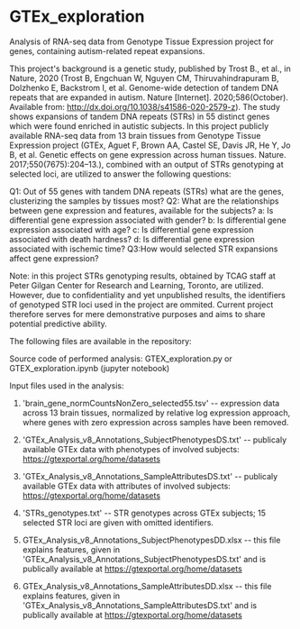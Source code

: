 # GTEx_exploration
Analysis of RNA-seq data from Genotype Tissue Expression project for genes, containing autism-related repeat expansions.

This project's background is a genetic study, published by Trost B., et al., in Nature, 2020 (Trost B, Engchuan W, Nguyen CM, Thiruvahindrapuram B, Dolzhenko E, Backstrom I,
et al. Genome-wide detection of tandem DNA repeats that are expanded in autism. Nature [Internet]. 2020;586(October). Available from: http://dx.doi.org/10.1038/s41586-020-2579-z). The study shows expansions of tandem DNA repeats (STRs) in 55 distinct genes which were found enriched in autistic subjects. In this project publicly available RNA-seq data from 13 brain tissues from Genotype Tissue Expression project (GTEx, Aguet F, Brown AA, Castel SE, Davis JR, He Y, Jo B, et al. Genetic effects on gene expression across human tissues. Nature. 2017;550(7675):204–13.), combined with an output of STRs genotyping at selected loci, are utilized to answer the following questions:

Q1: Out of 55 genes with tandem DNA repeats (STRs) what are the genes, clusterizing the samples by tissues most?
Q2: What are the relationships between gene expression and features, available for the subjects?
a: Is differential gene expression associated with gender?
b: Is differential gene expression associated with age?
c: Is differential gene expression associated with death hardness? 
d: Is differential gene expression associated with ischemic time?
Q3:How would selected STR expansions affect gene expression?

Note: in this project STRs genotyping results, obtained by TCAG staff at Peter Gilgan Center for Research and Learning, Toronto, are utilized. However, due to confidentiality and yet unpublished results, the identifiers of genotyped STR loci used in the project are ommited. Current project therefore serves for mere demonstrative purposes and aims to share potential predictive ability.

The following files are available in the repository:

Source code of performed analysis: 
GTEX_exploration.py or GTEX_exploration.ipynb (jupyter notebook)

Input files used in the analysis:
1. 'brain_gene_normCountsNonZero_selected55.tsv' -- expression data across 13 brain tissues, normalized by relative log expression approach, where genes with zero expression across samples have been removed.
2. 'GTEx_Analysis_v8_Annotations_SubjectPhenotypesDS.txt' -- publicaly available GTEx data with phenotypes of involved subjects: https://gtexportal.org/home/datasets
3. 'GTEx_Analysis_v8_Annotations_SampleAttributesDS.txt' -- publicaly available GTEx data with attributes of involved subjects: https://gtexportal.org/home/datasets
4. 'STRs_genotypes.txt' -- STR genotypes across GTEx subjects; 15 selected STR loci are given with omitted identifiers.

5. GTEx_Analysis_v8_Annotations_SubjectPhenotypesDD.xlsx -- this file explains features, given in 'GTEx_Analysis_v8_Annotations_SubjectPhenotypesDS.txt' and is publically available at https://gtexportal.org/home/datasets
6. GTEx_Analysis_v8_Annotations_SampleAttributesDD.xlsx -- this file explains features, given in  'GTEx_Analysis_v8_Annotations_SampleAttributesDS.txt' and is publically available at https://gtexportal.org/home/datasets
